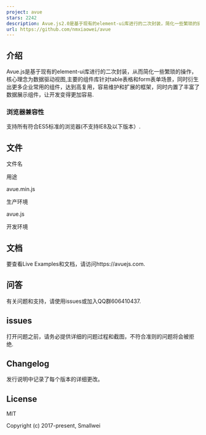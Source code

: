 ```yaml
---
project: avue
stars: 2242
description: Avue.js2.0是基于现有的element-ui库进行的二次封装，简化一些繁琐的操作，核心理念为数据驱动视图,主要的组件库针对table表格和form表单场景，同时衍生出更多企业常用的组件，达到高复用，容易维护和扩展的框架，同时内置了丰富了数据展示组件，让开发变得更加容易
url: https://github.com/nmxiaowei/avue
---
```


介绍
--

Avue.js是基于现有的element-ui库进行的二次封装，从而简化一些繁琐的操作，核心理念为数据驱动视图,主要的组件库针对table表格和form表单场景，同时衍生出更多企业常用的组件，达到高复用，容易维护和扩展的框架，同时内置了丰富了数据展示组件，让开发变得更加容易.

### 浏览器兼容性

支持所有符合ES5标准的浏览器(不支持IE8及以下版本）.

文件
--

文件名

用途

avue.min.js

生产环境

avue.js

开发环境

文档
--

要查看Live Examples和文档，请访问https://avuejs.com.

问答
--

有关问题和支持，请使用issues或加入QQ群606410437.

issues
------

打开问题之前，请务必提供详细的问题过程和截图，不符合准则的问题将会被拒绝.

Changelog
---------

发行说明中记录了每个版本的详细更改。

License
-------

MIT

Copyright (c) 2017-present, Smallwei
